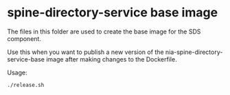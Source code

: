# spine-directory-service base image

The files in this folder are used to create the base image for the SDS component.

Use this when you want to publish a new version of the nia-spine-directory-service-base image after making changes to the Dockerfile.

Usage:
```bash
./release.sh
```
